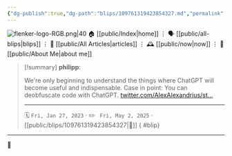```yaml
---
{"dg-publish":true,"dg-path":"blips/109761319423854327.md","permalink":"/blips/109761319423854327/","title":"philipp on mastodon @ 2023-01-27","created":"2023-01-27T13:07:00","updated":"2025-05-02T08:50:43"}
---
```



<div class="transclusion internal-embed is-loaded"><div class="markdown-embed">




![flenker-logo-RGB.png|40](/img/user/attachments/flenker-logo-RGB.png)
🏠 [[public/Index\|home]]  ⋮ 🗣️ [[public/all-blips\|blips]] ⋮  📝 [[public/All Articles\|articles]]  ⋮ 🕰️ [[public/now\|now]] ⋮ 🪪 [[public/About Me\|about me]]


</div></div>


> [!summary] **philipp**:
>
> We're only beginning to understand the things where ChatGPT will become useful and indispensable. Case in point: You can deobfuscate code with ChatGPT. [twitter.com/AlexAlexandrius/st…](https://twitter.com/AlexAlexandrius/status/1617876020593557506)
> - - -
>
> 🗓️ <code>Fri, Jan 27, 2023</code>  · ✏️ <code> Fri, May 2, 2025</code>  · [[public/blips/109761319423854327\|🔗]]
{ #blip}


- - -

 👾
